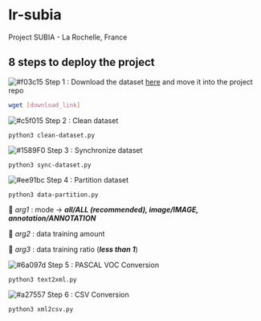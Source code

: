 # lr-subia
Project SUBIA - La Rochelle, France

## 8 steps to deploy the project

![#f03c15](https://via.placeholder.com/15/f03c15/000000?text=+) Step 1 : Download the dataset [here](https://www.dropbox.com/s/8ftwerhvbrm84ni/subia_dataset.zip) and move it into the project repo

```bash
wget [download_link]
```

![#c5f015](https://via.placeholder.com/15/c5f015/000000?text=+) Step 2 : Clean dataset

```python3 clean-dataset.py```

![#1589F0](https://via.placeholder.com/15/1589F0/000000?text=+) Step 3 : Synchronize dataset

```python3 sync-dataset.py```

![#ee91bc](https://via.placeholder.com/15/ee91bc/000000?text=+) Step 4 : Partition dataset

```python3 data-partition.py```

:large_orange_diamond: *arg1* : mode -> ***all/ALL (recommended), image/IMAGE, annotation/ANNOTATION***

:large_blue_diamond: *arg2* : data training amount

:large_orange_diamond: *arg3* : data training ratio (***less than 1***)

![#6a097d](https://via.placeholder.com/15/6a097d/000000?text=+) Step 5 : PASCAL VOC Conversion

```python3 text2xml.py```

![#a27557](https://via.placeholder.com/15/a27557/000000?text=+) Step 6 : CSV Conversion

```python3 xml2csv.py```